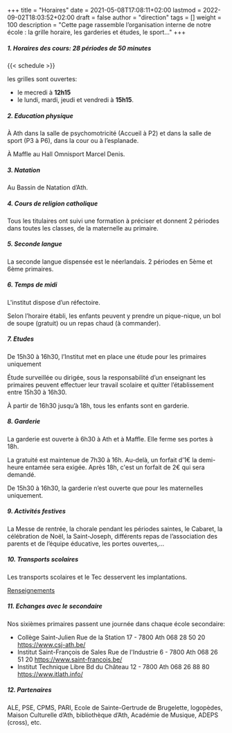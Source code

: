 +++
title       = "Horaires"
date        = 2021-05-08T17:08:11+02:00
lastmod     = 2022-09-02T18:03:52+02:00
draft       = false
author      = "direction"
tags        = []
weight      = 100
description = "Cette page rassemble l’organisation interne de notre école : la grille horaire, les garderies et études, le sport..."
+++

##### 1. Horaires des cours: 28 périodes de 50 minutes

{{< schedule >}}

les grilles sont ouvertes:

* le mecredi à **12h15**
* le lundi, mardi, jeudi et vendredi à **15h15**.

##### 2.	Education physique

À Ath dans la salle de psychomotricité (Accueil à P2) et dans la salle de sport (P3 à P6), dans la cour ou à l’esplanade.

À Maffle au Hall Omnisport Marcel Denis.

##### 3.	Natation

Au Bassin de Natation d’Ath.

##### 4.	Cours de religion catholique

Tous les titulaires ont suivi une formation à préciser  et donnent 2 périodes dans toutes les classes, de la maternelle au primaire.

##### 5.	Seconde langue

La seconde langue dispensée est le néerlandais. 2 périodes en 5ème et 6ème primaires.

##### 6.	Temps de midi

L'institut dispose d’un réfectoire.

Selon l’horaire établi, les enfants peuvent y prendre un pique-nique, un bol de soupe (gratuit) ou un repas chaud (à commander).

##### 7.	Etudes

De 15h30 à 16h30, l’Institut met en place une étude pour les primaires uniquement

Étude surveillée ou dirigée, sous la responsabilité d’un enseignant les primaires peuvent effectuer leur travail scolaire et quitter l’établissement entre 15h30 à 16h30.

À partir de 16h30 jusqu’à 18h, tous les enfants sont en garderie.

##### 8.	Garderie

La garderie est ouverte à 6h30 à Ath et à Maffle. Elle ferme ses portes à 18h.

La gratuité est maintenue de 7h30 à 16h. Au-delà, un forfait d’1€ la demi-heure entamée sera exigée. Après 18h, c'est un forfait de 2€ qui sera demandé.

De 15h30 à 16h30, la garderie n’est ouverte que pour les maternelles uniquement.

##### 9.	Activités festives

La Messe de rentrée, la chorale pendant les périodes saintes, le Cabaret, la célébration de Noël, la Saint-Joseph, différents repas de l’association des parents et de l’équipe éducative, les portes ouvertes,...

##### 10.	Transports scolaires

Les transports scolaires et le Tec desservent les implantations.  

[Renseignements](http://mobilite.wallonie.be/je-suis/un-citoyen/en-bus-tram-ou-metro/services-et-solutions/transport-scolaire.html)

##### 11.	Echanges avec le secondaire

Nos sixièmes primaires passent une journée dans chaque école secondaire:

* Collège Saint-Julien
  Rue de la Station 17 - 7800 Ath
  068 28 50 20
  https://www.csj-ath.be/
* Institut Saint-François de Sales
  Rue de l'Industrie 6 - 7800 Ath
  068 26 51 20
  https://www.saint-francois.be/
* Institut Technique Libre
  Bd du Château 12 - 7800 Ath
  068 26 88 80
  https://www.itlath.info/

##### 12.	Partenaires

ALE, PSE, CPMS, PARI, Ecole de Sainte-Gertrude de Brugelette, logopèdes, Maison Culturelle d’Ath, bibliothèque d’Ath, Académie de Musique, ADEPS (cross), etc.
